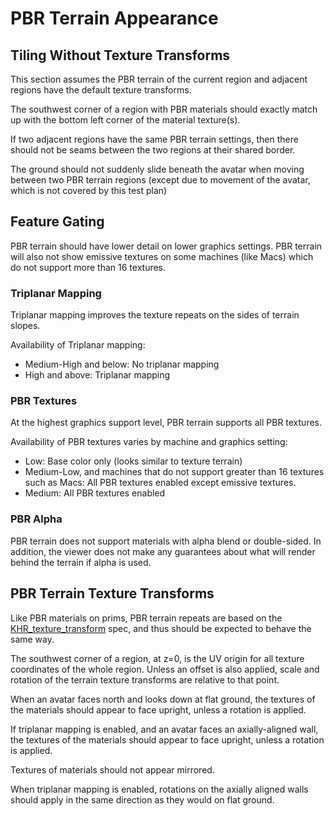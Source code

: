 # PBR Terrain Appearance

## Tiling Without Texture Transforms

This section assumes the PBR terrain of the current region and adjacent regions have the default texture transforms.

The southwest corner of a region with PBR materials should exactly match up with the bottom left corner of the material texture(s).

If two adjacent regions have the same PBR terrain settings, then there should not be seams between the two regions at their shared border.

The ground should not suddenly slide beneath the avatar when moving between two PBR terrain regions (except due to movement of the avatar, which is not covered by this test plan)

## Feature Gating

PBR terrain should have lower detail on lower graphics settings. PBR terrain will also not show emissive textures on some machines (like Macs) which do not support more than 16 textures.

### Triplanar Mapping

Triplanar mapping improves the texture repeats on the sides of terrain slopes.

Availability of Triplanar mapping:

- Medium-High and below: No triplanar mapping
- High and above: Triplanar mapping

### PBR Textures

At the highest graphics support level, PBR terrain supports all PBR textures.

Availability of PBR textures varies by machine and graphics setting:

- Low: Base color only (looks similar to texture terrain)
- Medium-Low, and machines that do not support greater than 16 textures such as Macs: All PBR textures enabled except emissive textures.
- Medium: All PBR textures enabled

### PBR Alpha

PBR terrain does not support materials with alpha blend or double-sided. In addition, the viewer does not make any guarantees about what will render behind the terrain if alpha is used.

## PBR Terrain Texture Transforms

Like PBR materials on prims, PBR terrain repeats are based on the [KHR\_texture\_transform](https://github.com/KhronosGroup/glTF/tree/main/extensions/2.0/Khronos/KHR_texture_transform) spec, and thus should be expected to behave the same way.

The southwest corner of a region, at z=0, is the UV origin for all texture coordinates of the whole region. Unless an offset is also applied, scale and rotation of the terrain texture transforms are relative to that point.

When an avatar faces north and looks down at flat ground, the textures of the materials should appear to face upright, unless a rotation is applied.

If triplanar mapping is enabled, and an avatar faces an axially-aligned wall, the textures of the materials should appear to face upright, unless a rotation is applied.

Textures of materials should not appear mirrored.

When triplanar mapping is enabled, rotations on the axially aligned walls should apply in the same direction as they would on flat ground.
